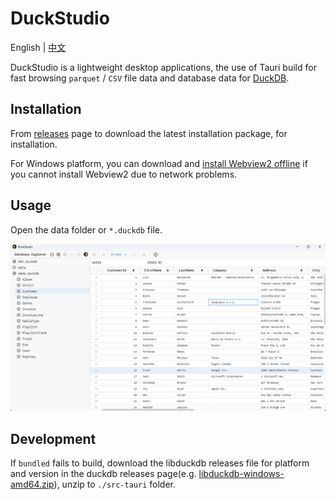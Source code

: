 # DuckStudio

English | [中文](./README.zh.md)

DuckStudio is a lightweight desktop applications, the use of Tauri build for fast browsing `parquet` / `CSV` file data and database data for [DuckDB](https://github.com/duckdb/duckdb).

## Installation

From [releases](https://github.com/l1xnan/DuckStudio/releases) page to download the latest installation package, for installation.

For Windows platform, you can download and [install Webview2 offline]((https://developer.microsoft.com/en-us/microsoft-edge/webview2/#download-section)) if you cannot install Webview2 due to network problems.

## Usage

Open the data folder or `*.duckdb` file.

![screenshot](./assets/screenshot.png)

## Development

If `bundled` fails to build, download the libduckdb releases file for platform and version in the duckdb releases page(e.g. [libduckdb-windows-amd64.zip](https://github.com/duckdb/duckdb/releases/download/v0.9.1/libduckdb-windows-amd64.zip)), unzip to `./src-tauri` folder.
